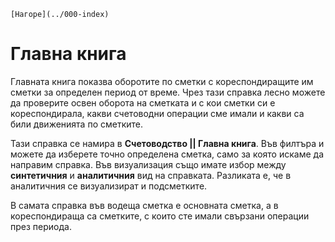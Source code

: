 ```{only} html
[Нагоре](../000-index)
```

# Главна книга

Главната книга показва оборотите по сметки с кореспондиращите им сметки за определен период от време. Чрез тази справка лесно можете да проверите освен оборота на сметката и с кои сметки си е кореспондирала, какви счетоводни операции сме имали и какви са били движенията по сметките.

Тази справка се намира в **Счетоводство || Главна книга**. Във филтъра и можете да изберете точно определена сметка, само за която искаме да направим справка. Във визуализация също имате избор между **синтетичния** и **аналитичния** вид на справката. Разликата е, че в аналитичния се визуализират и подсметките.

В самата справка във водеща сметка е основната сметка, а в кореспондираща са сметките, с които сте имали свързани операции през периода.
